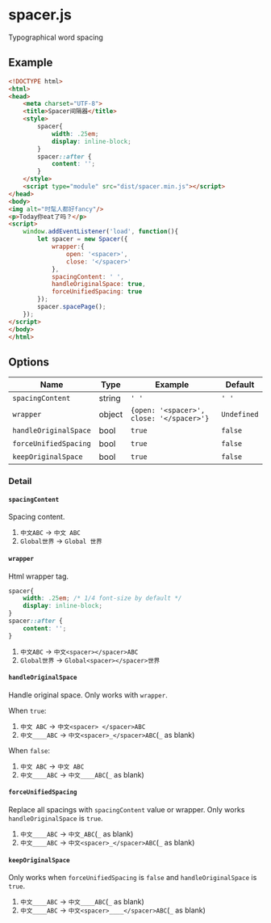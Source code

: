 # spacer.js
Typographical word spacing

## Example

```html
<!DOCTYPE html>
<html>
<head>
    <meta charset="UTF-8">
    <title>Spacer间隔器</title>
    <style>
        spacer{
            width: .25em;
            display: inline-block;
        }
        spacer::after {
            content: '';
        }
    </style>
    <script type="module" src="dist/spacer.min.js"></script>
</head>
<body>
<img alt="时髦人都好fancy"/>
<p>Today你eat了吗？</p>
<script>
    window.addEventListener('load', function(){
        let spacer = new Spacer({
            wrapper:{
                open: '<spacer>',
                close: '</spacer>'
            },
            spacingContent: ' ',
            handleOriginalSpace: true,
            forceUnifiedSpacing: true
        });
        spacer.spacePage();
    });
</script>
</body>
</html>
```

## Options

 Name | Type | Example | Default |
| ---- | ---- | ------- | ------- |
| `spacingContent` | string | `' '` | `' '` |
| `wrapper` | object | ```{open: '<spacer>', close: '</spacer>'}```| `Undefined` |
| `handleOriginalSpace` | bool | `true` | `false` |
| `forceUnifiedSpacing` | bool | `true` | `false` |
| `keepOriginalSpace` | bool | `true` | `false` |

### Detail

#### `spacingContent`
Spacing content.
1. `中文ABC` -> `中文 ABC`
2. `Global世界` -> `Global 世界`
#### `wrapper`
Html wrapper tag.
```css
spacer{
    width: .25em; /* 1/4 font-size by default */
    display: inline-block;
}
spacer::after {
    content: '';
}
```
1. `中文ABC` -> `中文<spacer></spacer>ABC`
2. `Global世界` -> `Global<spacer></spacer>世界`

#### `handleOriginalSpace`
Handle original space. Only works with `wrapper`.

When `true`:
1. `中文 ABC` -> `中文<spacer> </spacer>ABC`
2. `中文____ABC` -> `中文<spacer>_</spacer>ABC`(`_` as blank)

When `false`:
1. `中文 ABC` -> `中文 ABC`
2. `中文____ABC` -> `中文____ABC`(`_` as blank)
#### `forceUnifiedSpacing`
Replace all spacings with `spacingContent` value or wrapper. Only works `handleOriginalSpace` is `true`.
1. `中文____ABC` -> `中文_ABC`(`_` as blank)
2. `中文____ABC` -> `中文<spacer>_</spacer>ABC`(`_` as blank)

#### `keepOriginalSpace`
Only works when `forceUnifiedSpacing` is `false` and `handleOriginalSpace` is `true`.
1. `中文____ABC` -> `中文____ABC`(`_` as blank)
2. `中文____ABC` -> `中文<spacer>____</spacer>ABC`(`_` as blank)